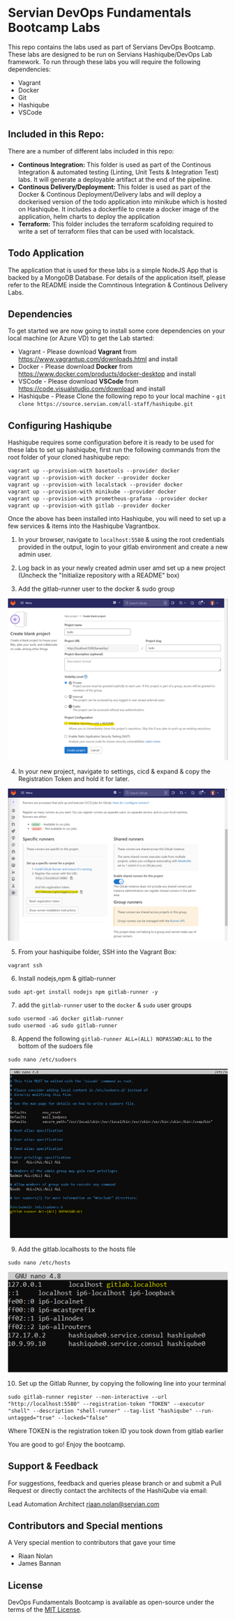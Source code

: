 # Servian DevOps Fundamentals Bootcamp Labs
This repo contains the labs used as part of Servians DevOps Bootcamp. These labs are designed to be run on Servians Hashiqube/DevOps Lab framework. To run through these labs you will require the following dependencies:

* Vagrant 
* Docker 
* Git 
* Hashiqube 
* VSCode

## Included in this Repo:
There are a number of different labs included in this repo:

* __Continous Integration:__ This folder is used as part of the Continous Integration & automated testing (Linting, Unit Tests & Integration Test) labs. It will generate a deployable artifact at the end of the pipeline. 
* __Continous Delivery/Deployment:__ This folder is used as part of the Docker & Continous Deployment/Delivery labs and will deploy a dockerised version of the todo application into minikube which is hosted on Hashiqube. It includes a dockerfile to create a docker image of the application, helm charts to deploy the application
* __Terraform:__ This folder includes the terraform scafolding required to write a set of terraform files that can be used with localstack.

## Todo Application
The application that is used for these labs is a simple NodeJS App that is backed by a MongoDB Database. For details of the application itself, please refer to the README inside the Comntinous Integration & Continous Delivery Labs. 

## Dependencies
To get started we are now going to install some core dependencies on your local machine (or Azure VD) to get the Lab started:

* Vagrant - Please download __Vagrant__ from https://www.vagrantup.com/downloads.html and install
* Docker - Please download __Docker__ from https://www.docker.com/products/docker-desktop and install
* VSCode - Please download __VSCode__ from https://code.visualstudio.com/download and install
* Hashiqube - Please Clone the following repo to your local machine - `git clone https://source.servian.com/all-staff/hashiqube.git`

## Configuring Hashiqube
Hashiqube requires some configuration before it is ready to be used for these labs to set up hashiqube, first run the following commands from the root folder of your cloned hashiqube repo:

```
vagrant up --provision-with basetools --provider docker
vagrant up --provision-with docker --provider docker
vagrant up --provision-with localstack --provider docker
vagrant up --provision-with minikube --provider docker
vagrant up --provision-with prometheus-grafana --provider docker
vagrant up --provision-with gitlab --provider docker
```

Once the above has been installed into Hashiqube, you will need to set up a few services & items into the Hashiqube Vagrantbox. 

1. In your browser, navigate to `localhost:5580` & using the root credentials provided in the output, login to your gitlab environment and create a new admin user.

2. Log back in as your newly created admin user amd set up a new project (Uncheck the "Initialize repository with a README" box)

3. Add the gitlab-runner user to the docker & sudo group

![hosts](images/gitlab-project.png?raw=true)

4. In your new project, navigate to settings, cicd & expand & copy the Registration Token and hold it for later.

![hosts](images/runner-reg.png?raw=true)

5. From your hashiquibe folder, SSH into the Vagrant Box:

```
vagrant ssh
```

6. Install nodejs,npm & gitlab-runner

```
sudo apt-get install nodejs npm gitlab-runner -y
```

7. add the `gitlab-runner` user to the `docker` & `sudo` user groups

```
sudo usermod -aG docker gitlab-runner
sudo usermod -aG sudo gitlab-runner
```

8. Append the following `gitlab-runner ALL=(ALL) NOPASSWD:ALL` to the bottom of the sudoers file

```
sudo nano /etc/sudoers
```
![sudoers](images/sudoers.png?raw=true)

9. Add the gitlab.localhosts to the hosts file

```
sudo nano /etc/hosts
```
![hosts](images/hosts.png?raw=true)

10. Set up the Gitlab Runner, by copying the following line into your terminal

```
sudo gitlab-runner register --non-interactive --url "http://localhost:5580" --registration-token "TOKEN" --executor "shell" --description "shell-runner" --tag-list "hashiqube" --run-untagged="true" --locked="false" 
```

Where TOKEN is the registration token ID you took down from gitlab earlier

You are good to go! Enjoy the bootcamp.

## Support & Feedback
For suggestions, feedback and queries please branch or and submit a Pull Request or directly contact the architects of the HashiQube via email:

Lead Automation Architect [riaan.nolan@servian.com](mailto:riaan.nolan@servian.com)

## Contributors and Special mentions
A Very special mention to contributors that gave your time
 - Riaan Nolan
 - James Bannan

## License
DevOps Fundamentals Bootcamp is available as open-source under the terms of the [MIT License](https://opensource.org/licenses/MIT).